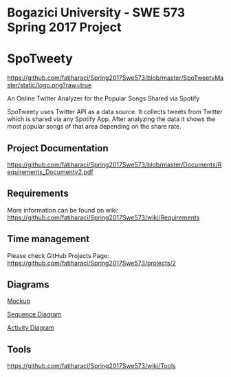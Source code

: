 # Bogazici University - SWE 573 Spring 2017 Project
# SpoTweety
https://github.com/fatiharaci/Spring2017Swe573/blob/master/SpoTweetyMaster/static/logo.png?raw=true

An Online Twitter Analyzer for the Popular Songs Shared via Spotify

SpoTweety uses Twitter API as a data source. It collects tweets from Twitter which is shared via any Spotify App. After analyzing the data it shows the most popular songs of that area depending on the share rate.


## Project Documentation
https://github.com/fatiharaci/Spring2017Swe573/blob/master/Documents/Requirements_Documentv2.pdf

## Requirements
More information can be found on wiki:
https://github.com/fatiharaci/Spring2017Swe573/wiki/Requirements

## Time management
Please check GitHub Projects Page:
https://github.com/fatiharaci/Spring2017Swe573/projects/2

## Diagrams
[Mockup](https://github.com/fatiharaci/Spring2017Swe573/blob/master/Documents/Pics/mockup.png?raw=true)

[Sequence Diagram](https://github.com/fatiharaci/Spring2017Swe573/blob/master/Documents/Pics/SeqDiag.png?raw=true)

[Activity Diagram](https://github.com/fatiharaci/Spring2017Swe573/blob/master/Documents/Pics/ActDiag.png?raw=true)

## Tools
https://github.com/fatiharaci/Spring2017Swe573/wiki/Tools
